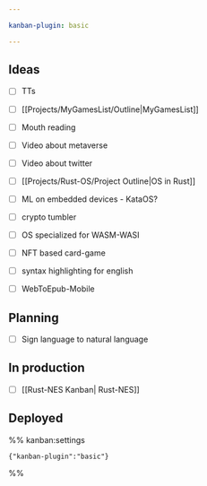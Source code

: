 ```yaml
---

kanban-plugin: basic

---
```


## Ideas

- [ ] TTs
- [ ] [[Projects/MyGamesList/Outline|MyGamesList]]
- [ ] Mouth reading
- [ ] Video about metaverse
- [ ] Video about twitter
- [ ] [[Projects/Rust-OS/Project Outline|OS in Rust]]
- [ ] ML on embedded devices - KataOS?
- [ ] crypto tumbler
- [ ] OS specialized for WASM-WASI
- [ ] NFT based card-game
- [ ] syntax highlighting for english
- [ ] WebToEpub-Mobile


## Planning

- [ ] Sign language to natural language


## In production

- [ ] [[Rust-NES Kanban| Rust-NES]]


## Deployed





%% kanban:settings
```
{"kanban-plugin":"basic"}
```
%%